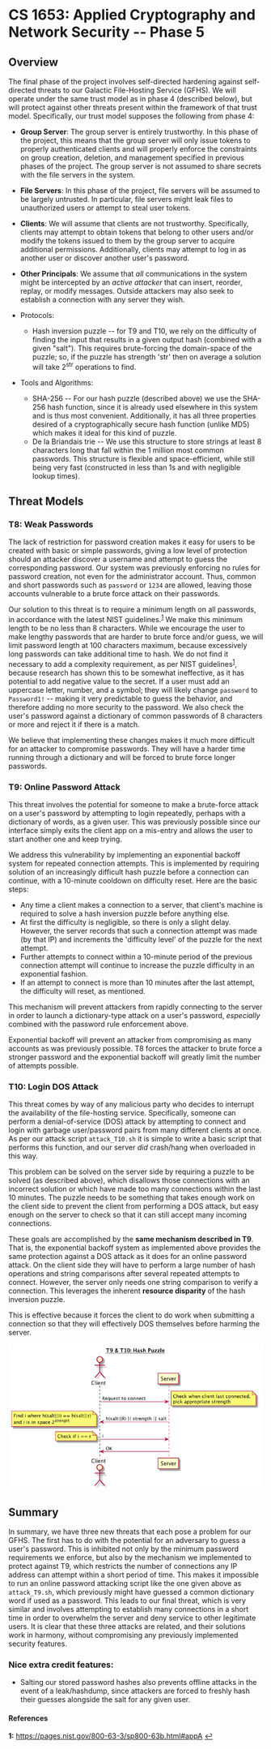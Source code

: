 # CS 1653: Applied Cryptography and Network Security -- Phase 5 #
## Overview ##
The final phase of the project involves self-directed hardening against self-directed threats to our Galactic File-Hosting Service (GFHS). We will operate under the same trust model as in phase 4 (described below), but will protect against other threats present within the framework of that trust model. Specifically, our trust model supposes the following from phase 4:  

-   **Group Server**: The group server is entirely trustworthy. In this phase of the project, this means that the group server will only issue tokens to properly authenticated clients and will properly enforce the constraints on group creation, deletion, and management specified in previous phases of the project. The group server is not assumed to share secrets with the file servers in the system.  

-   **File Servers**: In this phase of the project, file servers will be assumed to be largely untrusted. In particular, file servers might leak files to unauthorized users or attempt to steal user tokens.  

-   **Clients**: We will assume that clients are not trustworthy. Specifically, clients may attempt to obtain tokens that belong to other users and/or modify the tokens issued to them by the group server to acquire additional permissions. Additionally, clients may attempt to log in as another user or discover another user's password.  

-   **Other Principals**: We assume that *all* communications in the system might be intercepted by an *active attacker* that can insert, reorder, replay, or modify messages. Outside attackers may also seek to establish a connection with any server they wish.  


*   Protocols:  
    -   Hash inversion puzzle -- for T9 and T10, we rely on the difficulty of finding the input that results in a given output hash (combined with a given "salt"). This requires brute-forcing the domain-space of the puzzle; so, if the puzzle has strength 'str' then on average a solution will take 2<sup>str</sup> operations to find. 


*   Tools and Algorithms:  
    -   SHA-256 -- For our hash puzzle (described above) we use the SHA-256 hash function, since it is already used elsewhere in this system and is thus most convenient. Additionally, it has all three properties desired of a cryptographically secure hash function (unlike MD5) which makes it ideal for this kind of puzzle.
    -   De la Briandais trie -- We use this structure to store strings at least 8 characters long that fall within the 1 million most common passwords. This structure is flexible and space-efficient, while still being very fast (constructed in less than 1s and with negligible lookup times).



## Threat Models ##
### T8: Weak Passwords ###
The lack of restriction for password creation makes it easy for users to be created with basic or simple passwords, giving a low level of protection should an attacker discover a username and attempt to guess the corresponding password. Our system was previously enforcing no rules for password creation, not even for the administrator account. Thus, common and short passwords such as `password` or `1234` are allowed, leaving those accounts vulnerable to a brute force attack on their passwords.

Our solution to this threat is to require a minimum length on all passwords, in accordance with the latest NIST guidelines.<sup id="a1">[1](#f1)</sup> We make this minimum length to be no less than 8 characters. While we encourage the user to make lengthy passwords that are harder to brute force and/or guess, we will limit password length at 100 characters maximum, because excessively long passwords can take additional time to hash.  We do not find it necessary to add a complexity requirement, as per NIST guidelines<sup id="a1">[1](#f1)</sup>, because research has shown this to be somewhat ineffective, as it has potential to add negative value to the secret. If a user must add an uppercase letter, number, and a symbol; they will likely change `password` to `Password1!` --  making it very predictable to guess the behavior, and therefore adding no more security to the password. We also check the user's password against a dictionary of common passwords of 8 characters or more and reject it if there is a match.  

We believe that implementing these changes makes it much more difficult for an attacker to compromise passwords. They will have a harder time running through a dictionary and will be forced to brute force longer passwords.


### T9: Online Password Attack ###
This threat involves the potential for someone to make a brute-force attack on a user's password by attempting to login repeatedly, perhaps with a dictionary of words, as a given user. This was previously possible since our interface simply exits the client app on a mis-entry and allows the user to start another one and keep trying.

We address this vulnerability by implementing an exponential backoff system for repeated connection attempts. This is implemented by requiring solution of an increasingly difficult hash puzzle before a connection can continue, with a 10-minute cooldown on difficulty reset. Here are the basic steps:  
-   Any time a client makes a connection to a server, that client's machine is required to solve a hash inversion puzzle before anything else.  
-   At first the difficulty is negligible, so there is only a slight delay. However, the server records that such a connection attempt was made (by that IP) and increments the 'difficulty level' of the puzzle for the next attempt.
-   Further attempts to connect within a 10-minute period of the previous connection attempt will continue to increase the puzzle difficulty in an exponential fashion.
-   If an attempt to connect is more than 10 minutes after the last attempt, the difficulty will reset, as mentioned.

This mechanism will prevent attackers from rapidly connecting to the server in order to launch a dictionary-type attack on a user's password,  *especially* combined with the password rule enforcement above.  

Exponential backoff will prevent an attacker from compromising as many accounts as was previously possible. T8 forces the attacker to brute force a stronger password and the exponential backoff will greatly limit the number of attempts possible.  

### T10: Login DOS Attack ###
This threat comes by way of any malicious party who decides to interrupt the availability of the file-hosting service. Specifically, someone can perform a denial-of-service (DOS) attack by attempting to connect and login with garbage user/password pairs from many different clients at once. As per our attack script `attack_T10.sh` it is simple to write a basic script that performs this function, and our server *did* crash/hang when overloaded in this way.  

This problem can be solved on the server side by requiring a puzzle to be solved (as described above), which disallows those connections with an incorrect solution or which have made too many connections within the last 10 minutes. The puzzle needs to be something that takes enough work on the client side to prevent the client from performing a DOS attack, but easy enough on the server to check so that it can still accept many incoming connections.  

These goals are accomplished by the **same mechanism described in T9**. That is, the exponential backoff system as implemented above provides the same protection against a DOS attack as it does for an online password attack. On the client side they will have to perform a large number of hash operations and string comparisons after several repeated attempts to connect. However, the server only needs one string comparison to verify a connection. This leverages the inherent **resource disparity** of the hash inversion puzzle.  

This is effective because it forces the client to do work when submitting a connection so that they will effectively DOS themselves before harming the server.  

![Hash Puzzle Solving](./img/puzzle.png)  


## Summary ##
In summary, we have three new threats that each pose a problem for our GFHS. The first has to do with the potential for an adversary to guess a user's password. This is inhibited not only by the minimum password requirements we enforce, but also by the mechanism we implemented to protect against T9, which restricts the number of connections any IP address can attempt within a short period of time. This makes it impossible to run an online password attacking script like the one given above as `attack_T9.sh`, which previously might have guessed a common dictionary word if used as a password. This leads to our final threat, which is very similar and involves attempting to establish many connections in a short time in order to overwhelm the server and deny service to other legitimate users. It is clear that these three attacks are related, and their solutions work in harmony, without compromising any previously implemented security features.



### Nice extra credit features: ###
-   Salting our stored password hashes also prevents offline attacks in the event of a leak/hashdump, since attackers are forced to freshly hash their guesses alongside the salt for any given user.

#### References ####
<b id="f1">1:</b> <https://pages.nist.gov/800-63-3/sp800-63b.html#appA> [↩](#a1)

